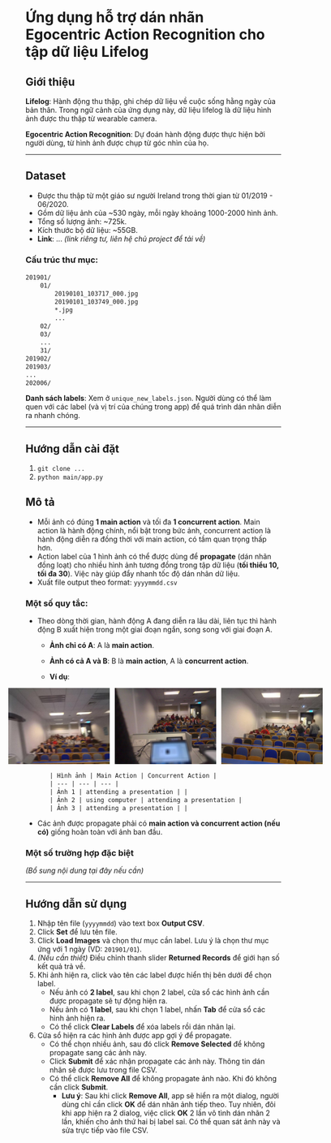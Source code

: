 # Ứng dụng hỗ trợ dán nhãn Egocentric Action Recognition cho tập dữ liệu Lifelog

## Giới thiệu

**Lifelog**: Hành động thu thập, ghi chép dữ liệu về cuộc sống hằng ngày của bản thân. Trong ngữ cảnh của ứng dụng này, dữ liệu lifelog là dữ liệu hình ảnh được thu thập từ wearable camera.

**Egocentric Action Recognition**: Dự đoán hành động được thực hiện bởi người dùng, từ hình ảnh được chụp từ góc nhìn của họ.

---

## Dataset
- Được thu thập từ một giáo sư người Ireland trong thời gian từ 01/2019 - 06/2020.
- Gồm dữ liệu ảnh của ~530 ngày, mỗi ngày khoảng 1000-2000 hình ảnh.
- Tổng số lượng ảnh: ~725k.
- Kích thước bộ dữ liệu: ~55GB.
- **Link**: ... *(link riêng tư, liên hệ chủ project để tải về)*

### Cấu trúc thư mục:
```
201901/
    01/
        20190101_103717_000.jpg
        20190101_103749_000.jpg
        *.jpg
        ...
    02/
    03/
    ...
    31/
201902/
201903/
...
202006/
```

**Danh sách labels**: Xem ở `unique_new_labels.json`. Người dùng có thể làm quen với các label (và vị trí của chúng trong app) để quá trình dán nhãn diễn ra nhanh chóng.

---

## Hướng dẫn cài đặt

1. `git clone ...`
2. `python main/app.py`

## Mô tả
- Mỗi ảnh có đúng **1 main action** và tối đa **1 concurrent action**. Main action là hành động chính, nổi bật trong bức ảnh, concurrent action là hành động diễn ra đồng thời với main action, có tầm quan trọng thấp hơn.
- Action label của 1 hình ảnh có thể được dùng để **propagate** (dán nhãn đồng loạt) cho nhiều hình ảnh tương đồng trong tập dữ liệu (**tối thiểu 10, tối đa 30**). Việc này giúp đẩy nhanh tốc độ dán nhãn dữ liệu.
- Xuất file output theo format: `yyyymmdd.csv`

### Một số quy tắc:
- Theo dòng thời gian, hành động A đang diễn ra lâu dài, liên tục thì hành động B xuất hiện trong một giai đoạn ngắn, song song với giai đoạn A.
  - **Ảnh chỉ có A**: A là **main action**.
  - **Ảnh có cả A và B**: B là **main action**, A là **concurrent action**.
  - **Ví dụ**:
    <div style="display: flex; justify-content: center;">
      <img src="img/20191031_135054_000.jpg" width="200px" style="margin-right: 10px;">
      <img src="img/20191031_135325_000.jpg" width="200px" style="margin-right: 10px;">
      <img src="img/20191031_135359_000.jpg" width="200px">
    </div>
    
    ```
    | Hình ảnh | Main Action | Concurrent Action |
    | --- | --- | --- |
    | Ảnh 1	| attending a presentation | |
    | Ảnh 2 | using computer | attending a presentation |
    | Ảnh 3	| attending a presentation | |
    ```
- Các ảnh được propagate phải có **main action và concurrent action (nếu có)** giống hoàn toàn với ảnh ban đầu.

### Một số trường hợp đặc biệt
*(Bổ sung nội dung tại đây nếu cần)*

---

## Hướng dẫn sử dụng
1. Nhập tên file (`yyyymmdd`) vào text box **Output CSV**.
2. Click **Set** để lưu tên file.
3. Click **Load Images** và chọn thư mục cần label. Lưu ý là chọn thư mục ứng với 1 ngày (VD: `201901/01`).
4. *(Nếu cần thiết)* Điều chỉnh thanh slider **Returned Records** để giới hạn số kết quả trả về.
5. Khi ảnh hiện ra, click vào tên các label được hiển thị bên dưới để chọn label.
   - Nếu ảnh có **2 label**, sau khi chọn 2 label, cửa sổ các hình ảnh cần được propagate sẽ tự động hiện ra.
   - Nếu ảnh có **1 label**, sau khi chọn 1 label, nhấn **Tab** để cửa sổ các hình ảnh hiện ra.
   - Có thể click **Clear Labels** để xóa labels rồi dán nhãn lại.
6. Cửa sổ hiện ra các hình ảnh được app gợi ý để propagate.
   - Có thể chọn nhiều ảnh, sau đó click **Remove Selected** để không propagate sang các ảnh này.
   - Click **Submit** để xác nhận propagate các ảnh này. Thông tin dán nhãn sẽ được lưu trong file CSV.
   - Có thể click **Remove All** để không propagate ảnh nào. Khi đó không cần click **Submit**.
     - **Lưu ý**: Sau khi click **Remove All**, app sẽ hiển ra một dialog, người dùng chỉ cần click **OK** để dán nhãn ảnh tiếp theo. Tuy nhiên, đôi khi app hiện ra 2 dialog, việc click **OK** 2 lần vô tình dán nhãn 2 lần, khiến cho ảnh thứ hai bị label sai. Có thể quan sát ảnh này và sửa trực tiếp vào file CSV.